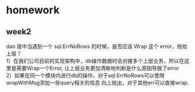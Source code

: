 # homework
## week2
dao 层中当遇到一个 sql.ErrNoRows 的时候，是否应该 Wrap 这个 error，抛给上层？  
1）在我们公司目前的实现架构中，db操作数据时会对接多个上层业务，所以在这里是需要Wrap一个Error, 
让上层业务更加清晰地判断是什么原因导致了error  
2）如果在同一个模块内进行db的操作，对于sql.ErrNoRows可以使用wrapWithMsg添加一些query相关的信息
向上抛出，对于其他err可以直接wrap.
 
